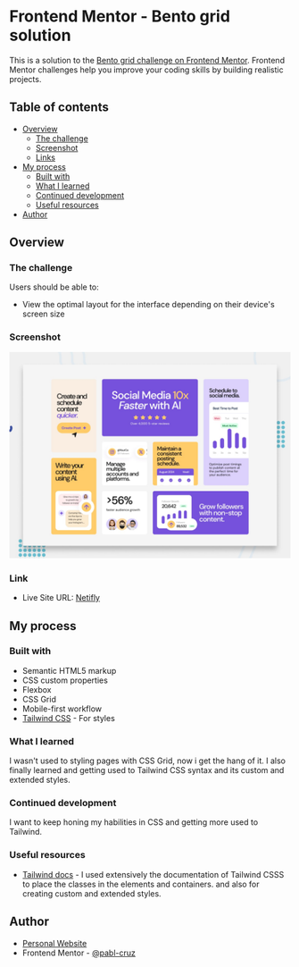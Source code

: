 # Frontend Mentor - Bento grid solution

This is a solution to the [Bento grid challenge on Frontend Mentor](https://www.frontendmentor.io/challenges/bento-grid-RMydElrlOj). Frontend Mentor challenges help you improve your coding skills by building realistic projects. 

## Table of contents

- [Overview](#overview)
  - [The challenge](#the-challenge)
  - [Screenshot](#screenshot)
  - [Links](#links)
- [My process](#my-process)
  - [Built with](#built-with)
  - [What I learned](#what-i-learned)
  - [Continued development](#continued-development)
  - [Useful resources](#useful-resources)
- [Author](#author)

## Overview

### The challenge

Users should be able to:

- View the optimal layout for the interface depending on their device's screen size

### Screenshot

![](./preview.jpg)

### Link

- Live Site URL: [Netifly]([https://aesthetic-youtiao-cab4f8.netlify.app])

## My process

### Built with

- Semantic HTML5 markup
- CSS custom properties
- Flexbox
- CSS Grid
- Mobile-first workflow
- [Tailwind CSS](https://tailwindcss.com/) - For styles


### What I learned

I wasn't used to styling pages with CSS Grid, now i get the hang of it. I also finally learned and getting used to Tailwind CSS syntax and its custom and extended styles. 

### Continued development

I want to keep honing my habilities in CSS and getting more used to Tailwind. 

### Useful resources

- [Tailwind docs](https://tailwindcss.com/docs/installation) - I used extensively the documentation of Tailwind CSSS to place the classes in the elements and containers. and also for creating custom and extended styles.

## Author

- [Personal Website](https://pabl-cruz.github.io/)
- Frontend Mentor - [@pabl-cruz](https://www.frontendmentor.io/profile/pabl-cruz)
